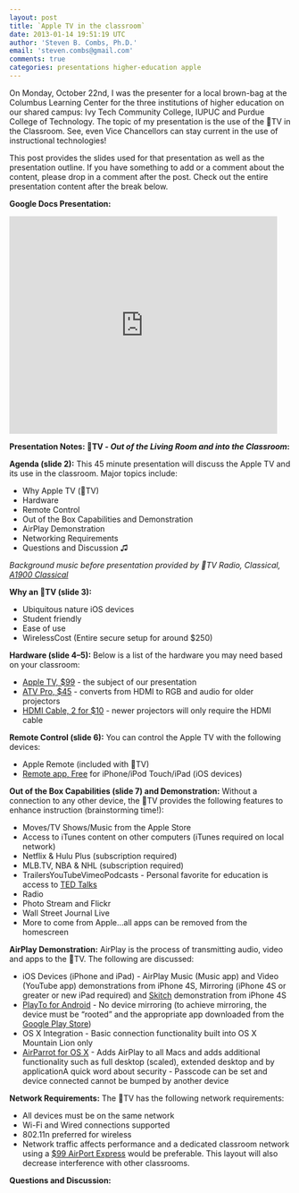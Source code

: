 ```yaml
---
layout: post
title: `Apple TV in the classroom`
date: 2013-01-14 19:51:19 UTC
author: 'Steven B. Combs, Ph.D.'
email: 'steven.combs@gmail.com'
comments: true
categories: presentations higher-education apple
---
```


On Monday, October 22nd, I was the presenter for a local brown-bag at the Columbus Learning Center for the three institutions of higher education on our shared campus: Ivy Tech Community College, IUPUC and Purdue College of Technology. The topic of my presentation is the use of the TV in the Classroom. See, even Vice Chancellors can stay current in the use of instructional technologies!

This post provides the slides used for that presentation as well as the presentation outline. If you have something to add or a comment about the content, please drop in a comment after the post. Check out the entire presentation content after the break below.

**Google Docs Presentation:**

<iframe allowfullscreen="true" frameborder="0" height="389" mozallowfullscreen="true" src="https://docs.google.com/presentation/embed?id=1Ywc5m3WcT-Ldl0YASB2FqBRnZ91X2auxKxNWiD0DAmY&amp;start=false&amp;loop=false&amp;delayms=3000" webkitallowfullscreen="true" width="480"></iframe>

__Presentation Notes: TV - *Out of the Living Room and into the Classroom*:__

**Agenda (slide 2):**
This 45 minute presentation will discuss the Apple TV and its use in the classroom. Major topics include:

* Why Apple TV (TV)
* Hardware
* Remote Control
* Out of the Box Capabilities and Demonstration
* AirPlay Demonstration
* Networking Requirements
* Questions and Discussion ♫

_Background music before presentation provided by TV Radio, Classical, [A1900 Classical][2]_

**Why an TV (slide 3):**

* Ubiquitous nature iOS devices
* Student friendly
* Ease of use
* WirelessCost (Entire secure setup for around $250)

**Hardware (slide 4–5):**
Below is a list of the hardware you may need based on your classroom:

* [Apple TV, $99][3] - the subject of our presentation
* [ATV Pro, $45][4] - converts from HDMI to RGB and audio for older projectors
* [HDMI Cable, 2 for $10][5] - newer projectors will only require the HDMI cable

**Remote Control (slide 6):**
You can control the Apple TV with the following devices:

* Apple Remote (included with TV)
* [Remote app, Free][6] for iPhone/iPod Touch/iPad (iOS devices)

**Out of the Box Capabilities (slide 7) and Demonstration:**
Without a connection to any other device, the TV provides the following features to enhance instruction (brainstorming time!):

* Moves/TV Shows/Music from the Apple Store
* Access to iTunes content on other computers (iTunes required on local network)
* Netflix &amp; Hulu Plus (subscription required)
* MLB.TV, NBA &amp; NHL (subscription required)
* TrailersYouTubeVimeoPodcasts - Personal favorite for education is access to [TED Talks][7]
* Radio
* Photo Stream and Flickr
* Wall Street Journal Live
* More to come from Apple…all apps can be removed from the homescreen

**AirPlay Demonstration:**
AirPlay is the process of transmitting audio, video and apps to the TV. The following are discussed:

* iOS Devices (iPhone and iPad) - AirPlay Music (Music app) and Video (YouTube app) demonstrations from iPhone 4S, Mirroring (iPhone 4S or greater or new iPad required) and [Skitch][8] demonstration from iPhone 4S
* [PlayTo for Android][9] - No device mirroring (to achieve mirroring, the device must be “rooted” and the appropriate app downloaded from the [Google Play Store][10])
* OS X Integration - Basic connection functionality built into OS X Mountain Lion only
* [AirParrot for OS X][11] - Adds AirPlay to all Macs and adds additional functionality such as full desktop (scaled), extended desktop and by applicationA quick word about security - Passcode can be set and device connected cannot be bumped by another device

**Network Requirements:**
The TV has the following network requirements:

* All devices must be on the same network
* Wi-Fi and Wired connections supported
* 802.11n preferred for wireless
* Network traffic affects performance and a dedicated classroom network using a [$99 AirPort Express][12] would be preferable. This layout will also decrease interference with other classrooms.

**Questions and Discussion:**

   [2]: http://www.radionomy.com/en/radio/a1900-classical
   [3]: http://goo.gl/YWrer
   [4]: http://goo.gl/ztiSV
   [5]: http://goo.gl/IYnEq
   [6]: http://goo.gl/BGuAf
   [7]: http://www.ted.com/talks
   [8]: https://itunes.apple.com/us/app/skitch/id490505997?mt=8
   [9]: http://draft.blogger.com/goo.gl/L6L23
   [10]: http://play.google.com/
   [11]: http://airparrot.com/
   [12]: http://goo.gl/pOsCC
